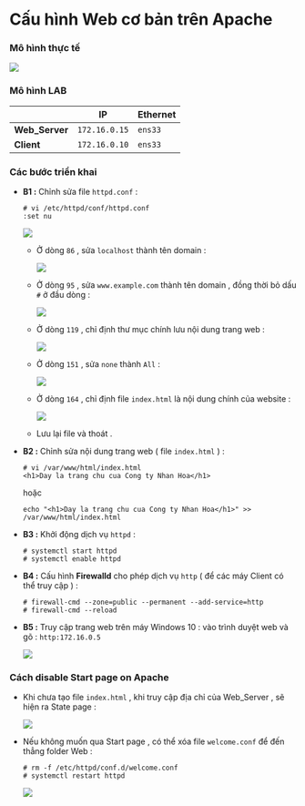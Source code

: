 # Cấu hình Web cơ bản trên Apache
### **Mô hình thực tế**

<img src=https://i.imgur.com/lAOl1Oq.png>

### **Mô hình LAB**

| | **IP** | **Ethernet** |
|-|--------|--------------|
| **Web_Server** | `172.16.0.15` | `ens33` |
| **Client** | `172.16.0.10` | `ens33` |

### **Các bước triển khai**
- **B1 :** Chỉnh sửa file `httpd.conf` :
    ```
    # vi /etc/httpd/conf/httpd.conf
    :set nu
    ```
    <img src=https://i.imgur.com/Oeg88Bv.png>

    - Ở dòng `86` , sửa `localhost` thành tên domain :

        <img src=https://i.imgur.com/3TIoXKc.png>

    - Ở dòng `95` , sửa `www.example.com` thành tên domain , đồng thời bỏ dấu `#` ở đầu dòng :

        <img src=https://i.imgur.com/6aJFAbD.png>

    - Ở dòng `119` , chỉ định thư mục chính lưu nội dung trang web :

        <img src=https://i.imgur.com/kLaU4oA.png>

    - Ở dòng `151` , sửa `none` thành `All` :

        <img src=https://i.imgur.com/9efffSF.png>

    - Ở dòng `164` , chỉ định file `index.html` là nội dung chính của website :

        <img src=https://i.imgur.com/Ixysup5.png>

    - Lưu lại file và thoát .
- **B2 :** Chỉnh sửa nội dung trang web ( file `index.html` ) :
    ```
    # vi /var/www/html/index.html
    <h1>Day la trang chu cua Cong ty Nhan Hoa</h1>
    ```
    hoặc
    ```
    echo "<h1>Day la trang chu cua Cong ty Nhan Hoa</h1>" >> /var/www/html/index.html
    ```
- **B3 :** Khởi động dịch vụ `httpd` :
    ```
    # systemctl start httpd
    # systemctl enable httpd
    ```
- **B4 :** Cấu hình **Firewalld** cho phép dịch vụ `http` ( để các máy Client có thể truy cập ) :
    ```
    # firewall-cmd --zone=public --permanent --add-service=http
    # firewall-cmd --reload
    ```
- **B5 :** Truy cập trang web trên máy Windows 10 : vào trình duyệt web và gõ : `http:172.16.0.5`

    <img src=https://i.imgur.com/3fgZipj.png>



### **Cách disable Start page on Apache**
- Khi chưa tạo file `index.html` , khi truy cập địa chỉ của Web_Server , sẽ hiện ra State page :

    <img src=https://i.imgur.com/xyRnyAE.png>

- Nếu không muốn qua Start page , có thể xóa file `welcome.conf` để đến thẳng folder Web :
    ```
    # rm -f /etc/httpd/conf.d/welcome.conf
    # systemctl restart httpd
    ```
    <img src=https://i.imgur.com/ZwtRDAz.png>